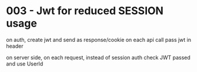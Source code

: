 # 003 - Jwt for reduced SESSION usage

on auth, create jwt and send as response/cookie
on each api call pass jwt in header

on server side, on each request, instead of session auth check JWT passed and use UserId
